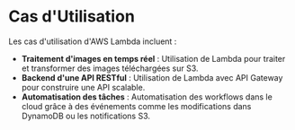 # Cas d'Utilisation

Les cas d'utilisation d'AWS Lambda incluent :

- **Traitement d'images en temps réel** : Utilisation de Lambda pour traiter et transformer des images téléchargées sur S3.
- **Backend d'une API RESTful** : Utilisation de Lambda avec API Gateway pour construire une API scalable.
- **Automatisation des tâches** : Automatisation des workflows dans le cloud grâce à des événements comme les modifications dans DynamoDB ou les notifications S3.
